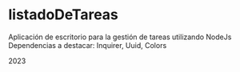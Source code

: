 # listadoDeTareas

Aplicación de escritorio para la gestión de tareas  utilizando NodeJs
Dependencias a destacar: Inquirer, Uuid, Colors 

2023